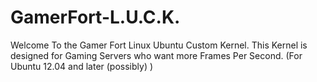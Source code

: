GamerFort-L.U.C.K.
==================

Welcome To the Gamer Fort Linux Ubuntu Custom Kernel. This Kernel is designed for Gaming Servers who want more Frames Per Second. (For Ubuntu 12.04 and later (possibly) )